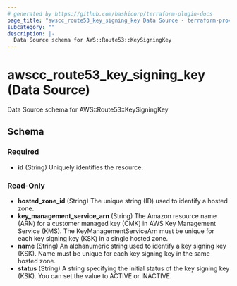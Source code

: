 ```yaml
---
# generated by https://github.com/hashicorp/terraform-plugin-docs
page_title: "awscc_route53_key_signing_key Data Source - terraform-provider-awscc"
subcategory: ""
description: |-
  Data Source schema for AWS::Route53::KeySigningKey
---
```


# awscc_route53_key_signing_key (Data Source)

Data Source schema for AWS::Route53::KeySigningKey



<!-- schema generated by tfplugindocs -->
## Schema

### Required

- **id** (String) Uniquely identifies the resource.

### Read-Only

- **hosted_zone_id** (String) The unique string (ID) used to identify a hosted zone.
- **key_management_service_arn** (String) The Amazon resource name (ARN) for a customer managed key (CMK) in AWS Key Management Service (KMS). The KeyManagementServiceArn must be unique for each key signing key (KSK) in a single hosted zone.
- **name** (String) An alphanumeric string used to identify a key signing key (KSK). Name must be unique for each key signing key in the same hosted zone.
- **status** (String) A string specifying the initial status of the key signing key (KSK). You can set the value to ACTIVE or INACTIVE.


